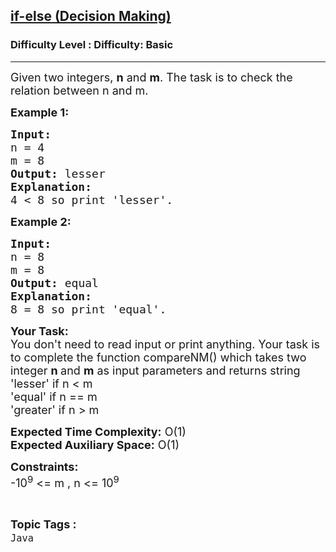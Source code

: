 <h2><a href="https://www.geeksforgeeks.org/problems/java-if-else-decision-making0924/0?category%255B%255D=Java&difficulty%255B%255D=-2&page=1&query=category%255B%255DJavadifficulty%255B%255D-2page1category%255B%255DJava">if-else (Decision Making)</a></h2><h3>Difficulty Level : Difficulty: Basic</h3><hr><div class="problems_problem_content__Xm_eO"><p><span style="font-size: 18px;">Given two integers, <strong>n</strong>&nbsp;and <strong>m</strong>. The task is to check the relation between n and m.</span></p>
<p><strong><span style="font-size: 18px;">Example 1:</span></strong></p>
<pre><span style="font-size: 18px;"><strong>Input:</strong>
n = 4
m = 8</span>
<span style="font-size: 18px;"><strong>Output: </strong>lesser</span>
<span style="font-size: 18px;"><strong>Explanation:</strong>
4 &lt; 8 so print 'lesser'.</span></pre>
<p><strong><span style="font-size: 18px;">Example 2:</span></strong></p>
<pre><span style="font-size: 18px;"><strong>Input:</strong>
n = 8
m = 8</span>
<span style="font-size: 18px;"><strong>Output: </strong>equal</span>
<span style="font-size: 18px;"><strong>Explanation:</strong>
8 = 8 so print 'equal'.</span></pre>
<p><span style="font-size: 18px;"><strong>Your Task:&nbsp;&nbsp;</strong><br>You don't need to read input or print anything. Your task is to complete the function compareNM()&nbsp;which takes two integer <strong>n </strong>and <strong>m</strong>&nbsp;as input parameters&nbsp;and returns string<br>'lesser' if&nbsp;n &lt; m<br>'equal' if n == m</span><br><span style="font-size: 18px;">'greater' if n &gt; m</span></p>
<p><span style="font-size: 18px;"><strong>Expected Time Complexity:</strong> O(1)<br><strong>Expected Auxiliary Space:</strong> O(1)</span></p>
<p><span style="font-size: 18px;"><strong>Constraints:</strong><br>-10<sup>9</sup> &lt;= m , n &lt;= 10<sup>9</sup><br></span></p></div><br><p><span style=font-size:18px><strong>Topic Tags : </strong><br><code>Java</code>&nbsp;
